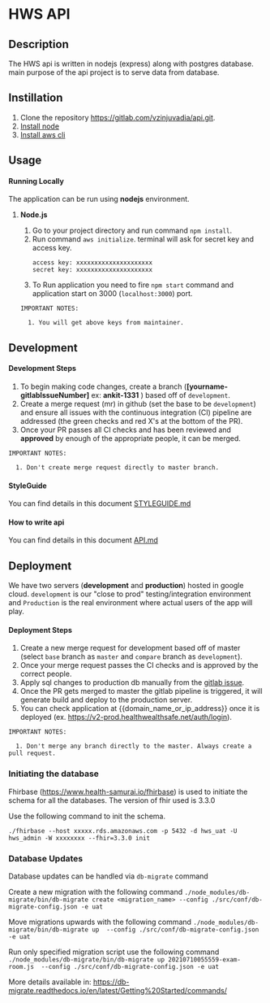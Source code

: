 # HWS API

## Description

The HWS api is written in nodejs (express) along with postgres database. main purpose of the api project is to serve data from database.

## Instillation

1. Clone the repository https://gitlab.com/vzinjuvadia/api.git.
1. [Install node](https://nodejs.org/en/download/)
1. [Install aws cli](https://docs.aws.amazon.com/cli/latest/userguide/cli-chap-install.html)

## Usage

#### Running Locally

The application can be run using **nodejs** environment.

1.  **Node.js**

    1. Go to your project directory and run command `npm install`.
    1. Run command `aws initialize`. terminal will ask for secret key and access key.
        ``` 
        access key: xxxxxxxxxxxxxxxxxxxxx
        secret key: xxxxxxxxxxxxxxxxxxxxx
        ```
    1. To Run application you need to fire `npm start`  command and application start on 3000 (`localhost:3000`) port. 

    ```
    IMPORTANT NOTES:

      1. You will get above keys from maintainer.
    ```

## Development

#### Development Steps

1. To begin making code changes, create a branch (**[yourname-gitlabIssueNumber]** ex: **ankit-1331** ) based off of `development`.
1. Create a merge request (mr) in github (set the base to be `development`) and ensure all issues with the continuous integration (CI) pipeline are addressed (the green checks and red X's at the bottom of the PR).
1. Once your PR passes all CI checks and has been reviewed and **approved** by enough of the appropriate people, it can be merged.

```
IMPORTANT NOTES:

  1. Don't create merge request directly to master branch.
```

#### StyleGuide

You can find details in this document [STYLEGUIDE.md](/STYLEGUIDE.md#javascript-style-guide)

#### How to write api

You can find details in this document [API.md](/API.md#api)

## Deployment

We have two servers (**development** and **production**) hosted in google cloud. `development` is our "close to prod" testing/integration environment and `Production` is the real environment where actual users of the app will play.

#### Deployment Steps

1. Create a new merge request for development based off of master (select `base` branch as `master` and `compare` branch as `development`).
1. Once your merge request passes the CI checks and is approved by the correct people.
1. Apply sql changes to production db manually from the [gitlab issue]().
1. Once the PR gets merged to master the gitlab pipeline is triggered, it will generate build and deploy to the production server.
1. You can check application at {{domain_name_or_ip_address}} once it is deployed (ex. https://v2-prod.healthwealthsafe.net/auth/login).


```
IMPORTANT NOTES:

  1. Don't merge any branch directly to the master. Always create a pull request.
```

### Initiating the database

Fhirbase (https://www.health-samurai.io/fhirbase) is used to initiate the schema for all the databases.
The version of fhir used is 3.3.0

Use the following command to init the schema. 

`./fhirbase --host xxxxx.rds.amazonaws.com -p 5432 -d hws_uat -U hws_admin -W xxxxxxxx --fhir=3.3.0 init`


### Database Updates

Database updates can be handled via `db-migrate` command

Create a new migration with the following command
`./node_modules/db-migrate/bin/db-migrate create <migration_name> --config ./src/conf/db-migrate-config.json -e uat`

Move migrations upwards with the following command
`./node_modules/db-migrate/bin/db-migrate up  --config ./src/conf/db-migrate-config.json -e uat`

Run only specified migration script use the following command
`./node_modules/db-migrate/bin/db-migrate up 20210710055559-exam-room.js  --config ./src/conf/db-migrate-config.json -e uat`

More details available in: https://db-migrate.readthedocs.io/en/latest/Getting%20Started/commands/